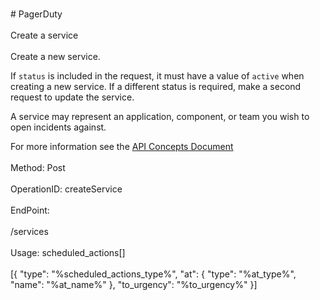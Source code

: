 <br>#     PagerDuty</br>
<br>Create a service</br>
<br>Create a new service.

If `status` is included in the request, it must have a value of `active` when creating a new service. If a different status is required, make a second request to update the service.

A service may represent an application, component, or team you wish to open incidents against.

For more information see the [API Concepts Document](../../docs/CONCEPTS.md#services)
</br>
<br>Method: Post</br>
<br>OperationID: createService</br>
<br>EndPoint:</br>
<br>/services</br>
<br>Usage: scheduled_actions[]</br>
<br>[{
  "type": "%scheduled_actions_type%",
  "at": {
    "type": "%at_type%",
    "name": "%at_name%"
  },
  "to_urgency": "%to_urgency%"
}]</br>
